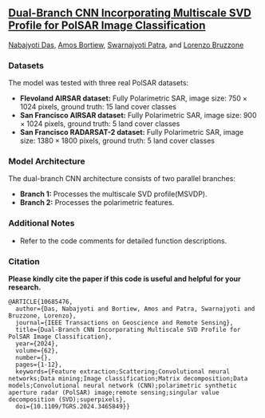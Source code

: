 ## [Dual-Branch CNN Incorporating Multiscale SVD Profile for PolSAR Image Classification](https://ieeexplore.ieee.org/document/10685476)

[Nabajyoti Das](https://scholar.google.com/citations?user=SbFjohMAAAAJ&hl=en), [Amos Bortiew](https://www.researchgate.net/profile/Amos-Bortiew), [Swarnajyoti Patra](https://agnigarh.tezu.ernet.in/~swpatra/index.html), and [Lorenzo Bruzzone](https://webapps.unitn.it/du/en/Persona/PER0004714/Curriculum#:~:text=Bruzzone%20is%20the%20founder%20and,machine%20learning%20and%20pattern%20recognition.)

### Datasets

The model was tested with three real PolSAR datasets:

* **Flevoland AIRSAR dataset:** Fully Polarimetric SAR, image size: $750\times1024$ pixels, ground truth: 15 land cover classes
* **San Francisco AIRSAR dataset:** Fully Polarimetric SAR, image size: $900\times1024$ pixels, ground truth: 5 land cover classes
* **San Francisco RADARSAT-2 dataset:** Fully Polarimetric SAR, image size: $1380\times1800$ pixels, ground truth: 5 land cover classes

### Model Architecture

The dual-branch CNN architecture consists of two parallel branches:

* **Branch 1:** Processes the multiscale SVD profile(MSVDP).
* **Branch 2:** Processes the polarimetric features.


### Additional Notes

* Refer to the code comments for detailed function descriptions.


### Citation

**Please kindly cite the paper if this code is useful and helpful for your research.**

```
@ARTICLE{10685476,
  author={Das, Nabajyoti and Bortiew, Amos and Patra, Swarnajyoti and Bruzzone, Lorenzo},
  journal={IEEE Transactions on Geoscience and Remote Sensing}, 
  title={Dual-Branch CNN Incorporating Multiscale SVD Profile for PolSAR Image Classification}, 
  year={2024},
  volume={62},
  number={},
  pages={1-12},
  keywords={Feature extraction;Scattering;Convolutional neural networks;Data mining;Image classification;Matrix decomposition;Data models;Convolutional neural network (CNN);polarimetric synthetic aperture radar (PolSAR) image;remote sensing;singular value decomposition (SVD);superpixels},
  doi={10.1109/TGRS.2024.3465849}}
```
